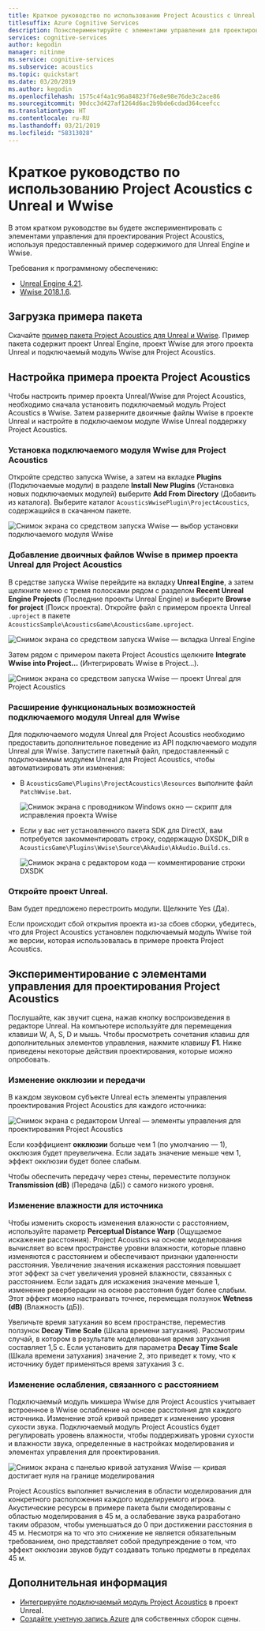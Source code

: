 ```yaml
---
title: Краткое руководство по использованию Project Acoustics с Unreal
titlesuffix: Azure Cognitive Services
description: Поэкспериментируйте с элементами управления для проектирования Project Acoustics в Unreal и Wwise, используя пример содержимого, и выполните развертывание в Windows Desktop.
services: cognitive-services
author: kegodin
manager: nitinme
ms.service: cognitive-services
ms.subservice: acoustics
ms.topic: quickstart
ms.date: 03/20/2019
ms.author: kegodin
ms.openlocfilehash: 1575c4f4a1c96a84823f76e8e98e76de3c2ace86
ms.sourcegitcommit: 90dcc3d427af1264d6ac2b9bde6cdad364ceefcc
ms.translationtype: HT
ms.contentlocale: ru-RU
ms.lasthandoff: 03/21/2019
ms.locfileid: "58313028"
---
```

# <a name="project-acoustics-unrealwwise-quickstart"></a>Краткое руководство по использованию Project Acoustics с Unreal и Wwise
В этом кратком руководстве вы будете экспериментировать с элементами управления для проектирования Project Acoustics, используя предоставленный пример содержимого для Unreal Engine и Wwise.

Требования к программному обеспечению:
* [Unreal Engine 4.21](https://www.unrealengine.com/).
* [Wwise 2018.1.6](https://www.audiokinetic.com/products/wwise/).

## <a name="download-the-sample-package"></a>Загрузка примера пакета
Скачайте [пример пакета Project Acoustics для Unreal и Wwise](https://www.microsoft.com/download/details.aspx?id=58090). Пример пакета содержит проект Unreal Engine, проект Wwise для этого проекта Unreal и подключаемый модуль Wwise для Project Acoustics.

## <a name="set-up-the-project-acoustics-sample-project"></a>Настройка примера проекта Project Acoustics
Чтобы настроить пример проекта Unreal/Wwise для Project Acoustics, необходимо сначала установить подключаемый модуль Project Acoustics в Wwise. Затем разверните двоичные файлы Wwise в проекте Unreal и настройте в подключаемом модуле Wwise Unreal поддержку Project Acoustics.

### <a name="install-the-project-acoustics-wwise-plugin"></a>Установка подключаемого модуля Wwise для Project Acoustics
Откройте средство запуска Wwise, а затем на вкладке **Plugins** (Подключаемые модули) в разделе **Install New Plugins** (Установка новых подключаемых модулей) выберите **Add From Directory** (Добавить из каталога). Выберите каталог `AcousticsWwisePlugin\ProjectAcoustics`, содержащийся в скачанном пакете.

![Снимок экрана со средством запуска Wwise — выбор установки подключаемого модуля Wwise](media/wwise-install-new-plugin.png)

### <a name="add-wwise-binaries-to-the-project-acoustics-unreal-sample-project"></a>Добавление двоичных файлов Wwise в пример проекта Unreal для Project Acoustics
В средстве запуска Wwise перейдите на вкладку **Unreal Engine**, а затем щелкните меню с тремя полосками рядом с разделом **Recent Unreal Engine Projects** (Последние проекты Unreal Engine) и выберите **Browse for project** (Поиск проекта). Откройте файл с примером проекта Unreal `.uproject` в пакете `AcousticsSample\AcousticsGame\AcousticsGame.uproject`.

![Снимок экрана со средством запуска Wwise — вкладка Unreal Engine](media/wwise-unreal-tab.png)

Затем рядом с примером пакета Project Acoustics щелкните **Integrate Wwise into Project...** (Интегрировать Wwise в Project...).

![Снимок экрана со средством запуска Wwise — проект Unreal для Project Acoustics](media/wwise-acoustics-game-project.png)

### <a name="extend-wwises-unreal-plugin-functionality"></a>Расширение функциональных возможностей подключаемого модуля Unreal для Wwise
Для подключаемого модуля Unreal для Project Acoustics необходимо предоставить дополнительное поведение из API подключаемого модуля Unreal для Wwise. Запустите пакетный файл, предоставленный с подключаемым модулем Unreal для Project Acoustics, чтобы автоматизировать эти изменения:
* В `AcousticsGame\Plugins\ProjectAcoustics\Resources` выполните файл `PatchWwise.bat`.

    ![Снимок экрана с проводником Windows окно — скрипт для исправления проекта Wwise](media/patch-wwise-script.png)

* Если у вас нет установленного пакета SDK для DirectX, вам потребуется закомментировать строку, содержащую DXSDK_DIR в `AcousticsGame\Plugins\Wwise\Source\AkAudio\AkAudio.Build.cs`.

    ![Снимок экрана с редактором кода — комментирование строки DXSDK](media/directx-sdk-comment.png)

### <a name="open-the-unreal-project"></a>Откройте проект Unreal. 
Вам будет предложено перестроить модули. Щелкните Yes (Да).

Если происходит сбой открытия проекта из-за сбоев сборки, убедитесь, что для Project Acoustics установлен подключаемый модуль Wwise той же версии, которая использовалась в примере проекта Project Acoustics.

## <a name="experiment-with-project-acoustics-design-controls"></a>Экспериментирование с элементами управления для проектирования Project Acoustics
Послушайте, как звучит сцена, нажав кнопку воспроизведения в редакторе Unreal. На компьютере используйте для перемещения клавиши W, A, S, D и мышь. Чтобы просмотреть сочетания клавиш для дополнительных элементов управления, нажмите клавишу **F1**. Ниже приведены некоторые действия проектирования, которые можно опробовать.

### <a name="modify-occlusion-and-transmission"></a>Изменение окклюзии и передачи
В каждом звуковом субъекте Unreal есть элементы управления проектирования Project Acoustics для каждого источника:

![Снимок экрана с редактором Unreal — элементы управления для проектирования Project Acoustics](media/demo-scene-sound-source-design-controls.png)

Если коэффициент **окклюзии** больше чем 1 (по умолчанию — 1), окклюзия будет преувеличена. Если задать значение меньше чем 1, эффект окклюзии будет более слабым.

Чтобы обеспечить передачу через стены, переместите ползунок **Transmission (dB)** (Передача (дБ)) с самого низкого уровня. 

### <a name="modify-wetness-for-a-source"></a>Изменение влажности для источника
Чтобы изменить скорость изменения влажности с расстоянием, используйте параметр **Perceptual Distance Warp** (Ощущаемое искажение расстояния). Project Acoustics на основе моделирования вычисляет во всем пространстве уровни влажности, которые плавно изменяются с расстоянием и обеспечивают признаки удаленности расстояния. Увеличение значения искажения расстояния повышает этот эффект за счет увеличения уровней влажности, связанных с расстоянием. Если задать для искажения значение меньше 1, изменение реверберации на основе расстояния будет более слабым. Этот эффект можно настраивать точнее, перемещая ползунок **Wetness (dB)** (Влажность (дБ)).

Увеличьте время затухания во всем пространстве, переместив ползунок **Decay Time Scale** (Шкала времени затухания). Рассмотрим случай, в котором в результате моделирования время затухания составляет 1,5 с. Если установить для параметра **Decay Time Scale** (Шкала времени затухания) значение 2, это приведет к тому, что к источнику будет применяться время затухания 3 с.

### <a name="modify-distance-based-attenuation"></a>Изменение ослабления, связанного с расстоянием
Подключаемый модуль микшера Wwise для Project Acoustics учитывает встроенное в Wwise ослабление на основе расстояния для каждого источника. Изменение этой кривой приведет к изменению уровня сухости звука. Подключаемый модуль Project Acoustics будет регулировать уровень влажности, чтобы поддерживать уровни сухости и влажности звука, определенные в настройках моделирования и элементах управления для проектирования.

![Снимок экрана с панелью кривой затухания Wwise — кривая достигает нуля на границе моделирования](media/demo-sounds-attenuation.png)

Project Acoustics выполняет вычисления в области моделирования для конкретного расположения каждого моделируемого игрока. Акустические ресурсы в примере пакета были смоделированы с областью моделирования в 45 м, а ослабевание звука разработано таким образом, чтобы уменьшаться до 0 при достижении расстояния в 45 м. Несмотря на то что это снижение не является обязательным требованием, оно представляет собой предупреждение о том, что эффект окклюзии звуков будут создавать только предметы в пределах 45 м.

## <a name="next-steps"></a>Дополнительная информация
* [Интегрируйте подключаемый модуль Project Acoustics](unreal-integration.md) в проект Unreal.
* [Создайте учетную запись Azure](create-azure-account.md) для собственных сборок сцены.


